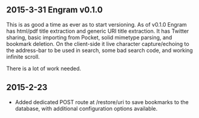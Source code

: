 
2015-3-31
Engram v0.1.0
-------------------------------------------------

This is as good a time as ever as to start versioning. As of v0.1.0 Engram has 
html/pdf title extraction and generic URI title extraction. It has Twitter sharing, basic importing from Pocket, solid mimetype parsing, and bookmark deletion. On the client-side it live character capture/echoing to the address-bar to be used in search, some bad search code, and working infinite scroll.

There is a lot of work needed.




2015-2-23
-------------------------------------------------

* Added dedicated POST route at /restore/uri to save bookmarks to the database,
with additional configuration options available.

